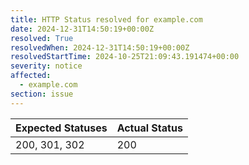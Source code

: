 ```yaml
---
title: HTTP Status resolved for example.com
date: 2024-12-31T14:50:19+00:00Z
resolved: True
resolvedWhen: 2024-12-31T14:50:19+00:00Z
resolvedStartTime: 2024-10-25T21:09:43.191474+00:00
severity: notice
affected:
  - example.com
section: issue
---
```


| Expected Statuses | Actual Status  |
|-------------------|----------------|
| 200, 301, 302 | 200 |
